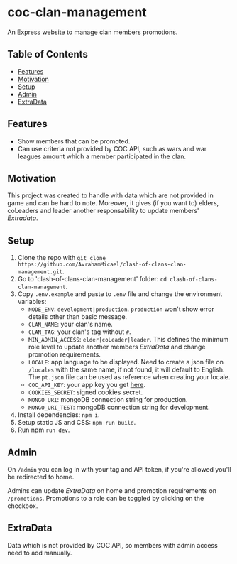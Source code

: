 # coc-clan-management

An Express website to manage clan members promotions.

## Table of Contents

- [Features](#features)
- [Motivation](#motivation)
- [Setup](#setup)
- [Admin](#admin)
- [ExtraData](#extra-data)

## Features

- Show members that can be promoted.
- Can use criteria not provided by COC API, such as wars and war leagues amount which a member participated in the clan.

## Motivation

This project was created to handle with data which are not provided in game and can be hard to note. Moreover, it gives (if you want to) elders, coLeaders and leader another responsability to update members' *Extradata*.

## Setup

1. Clone the repo with `git clone https://github.com/AvrahamMicael/clash-of-clans-clan-management.git`.
2. Go to 'clash-of-clans-clan-management' folder: `cd clash-of-clans-clan-management`.
3. Copy `.env.example` and paste to `.env` file and change the environment variables:
    * `NODE_ENV`: `development|production`. `production` won't show error details other than basic message.
    * `CLAN_NAME`: your clan's name.
    * `CLAN_TAG`: your clan's tag without `#`.
    * `MIN_ADMIN_ACCESS`: `elder|coLeader|leader`. This defines the minimum role level to update another members *ExtraData* and change promotion requirements.
    * `LOCALE`: app language to be displayed. Need to create a json file on `/locales` with the same name, if not found, it will default to English. The `pt.json` file can be used as reference when creating your locale.  
    * `COC_API_KEY`: your app key you get [here](https://developer.clashofclans.com).
    * `COOKIES_SECRET`: signed cookies secret.
    * `MONGO_URI`: mongoDB connection string for production.
    * `MONGO_URI_TEST`: mongoDB connection string for development.
4. Install dependencies: `npm i`.
5. Setup static JS and CSS: `npm run build`.
6. Run npm `run dev`.

## Admin

On `/admin` you can log in with your tag and API token, if you're allowed you'll be redirected to home.

Admins can update *ExtraData* on home and promotion requirements on `/promotions`. Promotions to a role can be toggled by clicking on the checkbox.

## ExtraData

Data which is not provided by COC API, so members with admin access need to add manually.
